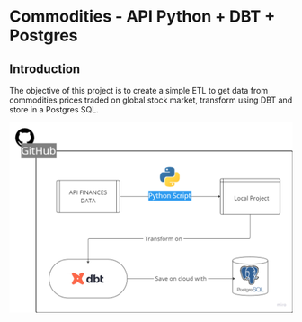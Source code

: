 
# Commodities - API Python + DBT + Postgres


## Introduction
The objective of this project is to create a simple ETL to get data from commodities prices traded on global stock market, transform using DBT and store in a Postgres SQL. 


![ETL Workflow](image.png)
